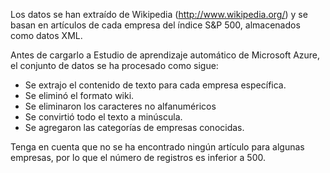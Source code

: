 ﻿Los datos se han extraído de Wikipedia (<a href="http://www.wikipedia.org/">http://www.wikipedia.org/</a>) y se basan en artículos de cada empresa del índice S&P 500, almacenados como datos XML.<p> </p>Antes de cargarlo a Estudio de aprendizaje automático de Microsoft Azure, el conjunto de datos se ha procesado como sigue:<ul><li>Se extrajo el contenido de texto para cada empresa específica.</li><li>Se eliminó el formato wiki.</li><li>Se eliminaron los caracteres no alfanuméricos</li><li>Se convirtió todo el texto a minúscula.</li><li>Se agregaron las categorías de empresas conocidas.</li></ul><p> </p>Tenga en cuenta que no se ha encontrado ningún artículo para algunas empresas, por lo que el número de registros es inferior a 500.
<!--HONumber=42-->
